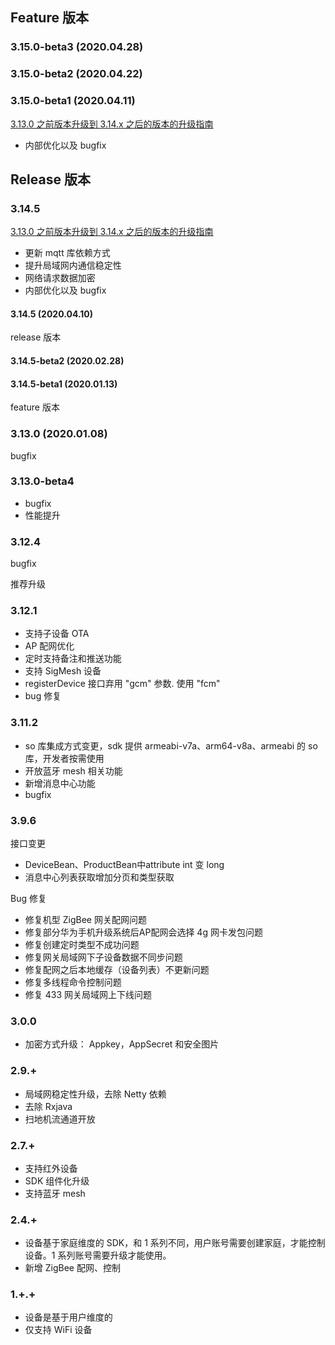## Feature 版本

### 3.15.0-beta3 (2020.04.28)

### 3.15.0-beta2 (2020.04.22)

### 3.15.0-beta1 (2020.04.11)

[3.13.0 之前版本升级到 3.14.x 之后的版本的升级指南](./Update_3_14_0.md)

* 内部优化以及 bugfix

## Release 版本

### 3.14.5

[3.13.0 之前版本升级到 3.14.x 之后的版本的升级指南](./Update_3_14_0.md)

* 更新 mqtt 库依赖方式
* 提升局域网内通信稳定性
* 网络请求数据加密
* 内部优化以及 bugfix

#### 3.14.5 (2020.04.10)

release 版本

#### 3.14.5-beta2 (2020.02.28)

#### 3.14.5-beta1 (2020.01.13)

feature 版本

### 3.13.0 (2020.01.08)

bugfix

### 3.13.0-beta4

* bugfix
* 性能提升

### 3.12.4

bugfix

推荐升级

### 3.12.1

- 支持子设备 OTA
- AP 配网优化
- 定时支持备注和推送功能
- 支持 SigMesh 设备
- registerDevice 接口弃用 "gcm" 参数. 使用  "fcm"
- bug 修复

### 3.11.2

* so 库集成方式变更，sdk 提供 armeabi-v7a、arm64-v8a、armeabi 的 so 库，开发者按需使用
* 开放蓝牙 mesh 相关功能
* 新增消息中心功能
* bugfix

### 3.9.6

接口变更

* DeviceBean、ProductBean中attribute int 变 long
* 消息中心列表获取增加分页和类型获取


Bug 修复

* 修复机型 ZigBee 网关配网问题
* 修复部分华为手机升级系统后AP配网会选择 4g 网卡发包问题
* 修复创建定时类型不成功问题
* 修复网关局域网下子设备数据不同步问题	
* 修复配网之后本地缓存（设备列表）不更新问题	
* 修复多线程命令控制问题
* 修复 433 网关局域网上下线问题



### 3.0.0
* 加密方式升级： Appkey，AppSecret 和安全图片

### 2.9.+
* 局域网稳定性升级，去除 Netty 依赖
* 去除 Rxjava
* 扫地机流通道开放

### 2.7.+
* 支持红外设备
* SDK 组件化升级
* 支持蓝牙 mesh

### 2.4.+
* 设备基于家庭维度的 SDK，和 1 系列不同，用户账号需要创建家庭，才能控制设备。1 系列账号需要升级才能使用。
* 新增 ZigBee 配网、控制

### 1.+.+

* 设备是基于用户维度的
* 仅支持 WiFi 设备
